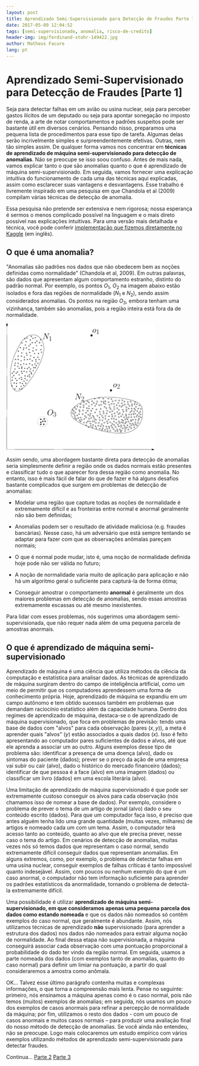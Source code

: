 ```yaml
---
layout: post
title: Aprendizado Semi-Supervisionado para Detecção de Fraudes Parte 1
date: 2017-05-09 12:04:52
tags: [semi-supervisionado, anomalia, risco-de-credito]
header-img: img/ferdinand-stohr-149422.jpg
author: Matheus Facure
lang: pt
---
```

# Aprendizado Semi-Supervisionado para Detecção de Fraudes [Parte 1]

Seja para detectar falhas em um avião ou usina nuclear, seja para perceber gastos ilícitos de um deputado ou seja para apontar sonegação no imposto de renda, a arte de notar comportamentos e padrões suspeitos pode ser bastante útil em diversos cenários. Pensando nisso, preparamos uma pequena lista de procedimentos para esse tipo de tarefa. Algumas delas serão incrivelmente simples e surpreendentemente efetivas. Outras, nem tão simples assim. De qualquer forma vamos nos concentrar em **técnicas de aprendizado de máquina semi-supervisionado para detecção de anomalias**. Não se preocupe se isso soou confuso. Antes de mais nada, vamos explicar tanto o que são anomalias quanto o que é aprendizado de máquina semi-supervisionado. Em seguida, vamos fornecer uma explicação intuitiva do funcionamento de cada uma das técnicas aqui explicadas, assim como esclarecer suas vantagens e desvantagens. Esse trabalho é livremente inspirado em uma pesquisa em que Chandola et al (2009) compilam várias técnicas de detecção de anomalia.

Essa pesquisa não pretende ser extensiva e nem rigorosa; nossa esperança é sermos o menos complicado possível na linguagem e o mais direto possível nas explicações intuitivas. Para uma versão mais detalhada e técnica, você pode conferir [implementação que fizemos diretamente no Kaggle](https://www.kaggle.com/matheusfacure/d/dalpozz/creditcardfraud/semi-supervised-anomaly-detection-survey) (em inglês).

## O que é uma anomalia?

"Anomalias são padrões nos dados que não obedecem bem as noções definidas como normalidade" (Chandola et al, 2009). Em outras palavras, são dados que apresentam algum comportamento estranho, distinto do padrão normal. Por exemplo, os pontos $O_1$, $O_2$ na imagem abaixo estão isolados e fora das regiões de normalidade ($N_1$ e $N_2$), sendo assim considerados anomalias. Os pontos na região $O_3$, embora tenham uma vizinhança, também são anomalias, pois a região inteira está fora da de normalidade.

<img src="/img/anomalia/anomaly.png" width="400">

Assim sendo, uma abordagem bastante direta para detecção de anomalias seria simplesmente definir a região onde os dados normais estão presentes e classificar tudo o que aparecer fora dessa região como anomalia. No entanto, isso é mais fácil de falar do que de fazer e há alguns desafios bastante complicados que surgem em problemas de detecção de anomalias:

* Modelar uma região que capture todas as noções de normalidade é extremamente difícil e as fronteiras entre normal e anormal geralmente não são bem definidas;

* Anomalias podem ser o resultado de atividade maliciosa (e.g. fraudes bancárias). Nesse caso, há um adversário que está sempre tentando se adaptar para fazer com que as observações anômalas pareçam normais;

* O que é normal pode mudar, isto é, uma noção de normalidade definida hoje pode não ser válida no futuro;

* A noção de normalidade varia muito de aplicação para aplicação e não há um algoritmo geral o suficiente para capturá-la de forma ótima;

* Conseguir amostrar o comportamento **anormal** é geralmente um dos maiores problemas em detecção de anomalias, sendo essas amostras extremamente escassas ou até mesmo inexistentes.

Para lidar com esses problemas, nós sugerimos uma abordagem semi-supervisionada, que não requer nada além de uma pequena parcela de amostras anormais.

## O que é aprendizado de máquina semi-supervisionado

Aprendizado de máquina é uma ciência que utiliza métodos da ciência da computação e estatística para analisar dados. As técnicas de aprendizado de máquina surgiram dentro do campo de inteligência artificial, como um meio de permitir que os computadores aprendessem uma forma de conhecimento própria. Hoje, aprendizado de máquina se expandiu em um campo autônomo e tem obtido sucessos também em problemas que demandam raciocínio estatístico além da capacidade humana. Dentro dos regimes de aprendizado de máquina, destaca-se o de aprendizado de máquina supervisionado, que foca em problemas de previsão: tendo uma base de dados com "alvos" para cada observação (pares $(x,y)$), a meta é aprender quais "alvos" ($y$) estão associados a quais dados ($x$). Isso é feito apresentando ao computador pares suficientes de dados e alvos, até que ele aprenda a associar um ao outro. Alguns exemplos desse tipo de problema são: identificar a presença de uma doença (alvo), dado os sintomas do paciente (dados); prever se o preço da ação de uma empresa vai subir ou cair (alvo), dado o histórico do mercado financeiro (dados); identificar de que pessoa é a face (alvo) em uma imagem (dados) ou classificar um livro (dados) em uma escola literária (alvo).

Uma limitação de aprendizado de máquina supervisionado é que pode ser extremamente custoso conseguir os alvos para cada observação (nós chamamos isso de nomear a base de dados). Por exemplo, considere o problema de prever o tema de um artigo de jornal (alvo) dado o seu conteúdo escrito (dados). Para que um computador faça isso, é preciso que antes alguém tenha lido uma grande quantidade (muitas vezes, milhares) de artigos e nomeado cada um com um tema. Assim, o computador terá acesso tanto ao conteúdo, quanto ao alvo que ele precisa prever, nesse caso o tema do artigo. Em cenários de detecção de anomalias, muitas vezes nós só temos dados que representam o caso normal, sendo extremamente difícil conseguir dados que representam anomalias. Em alguns extremos, como, por exemplo, o problema de detectar falhas em uma usina nuclear, conseguir exemplos de falhas críticas é tanto impossível quanto indesejável. Assim, com poucos ou nenhum exemplo do que é um caso anormal, o computador não tem informação suficiente para aprender os padrões estatísticos da anormalidade, tornando o problema de detectá-la extremamente difícil.

Uma possibilidade é utilizar **aprendizado de máquina semi-supervisionado, em que consideramos apenas uma pequena parcela dos dados como estando nomeada** e que os dados não nomeados só contêm exemplos do caso normal, que geralmente é abundante. Assim, nós utilizamos técnicas de aprendizado **não** supervisionado (para aprender a estrutura dos dados) nos dados não nomeados para extrair alguma noção de normalidade. Ao final dessa etapa não supervisionada, a máquina conseguirá associar cada observação com uma pontuação proporcional à probabilidade do dado ter vindo da região normal. Em seguida, usamos a parte nomeada dos dados (com exemplos tanto de anomalias, quanto do caso normal) para definir um limiar na pontuação, a partir do qual consideraremos a amostra como anômala.

OK… Talvez esse último parágrafo contenha muitas e complexas informações, o que torna a compreensão mais lenta. Pense no seguinte: primeiro, nós ensinamos a máquina apenas como é o caso normal, pois não temos (muitos) exemplos de anomalias; em seguida, nós usamos um pouco dos exemplos de casos anormais para refinar a percepção de normalidade da máquina; por fim, utilizamos o resto dos dados - com um pouco de casos anormais e muitos casos normais – para produzir uma avaliação final do nosso método de detecção de anomalias. Se você ainda não entendeu, não se preocupe. Logo mais colocaremos um estudo empírico com vários exemplos utilizando métodos de aprendizado semi-supervisionado para detectar fraudes.

Continua... [Parte 2](/2017/05/11/Aprendizado-Semi-Supervisionado-para-Deteccao-de-Fraudes-Parte-2/) [Parte 3](/2017/05/12/Aprendizado-Semi-Supervisionado-para-Deteccao-de-Fraudes-Parte-3/)
